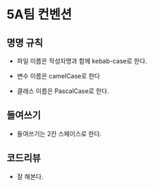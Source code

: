 # 5A팀 컨벤션

## 명명 규칙

- 파일 이름은 작성자명과 함께 kebab-case로 한다.

- 변수 이름은 camelCase로 한다

- 클래스 이름은 PascalCase로 한다.

## 들여쓰기

- 들여쓰기는 2칸 스페이스로 한다.

## 코드리뷰

- 잘 해본다.